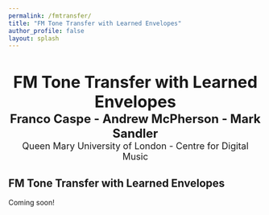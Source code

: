 ```yaml
---
permalink: /fmtransfer/
title: "FM Tone Transfer with Learned Envelopes"
author_profile: false
layout: splash
---
```


<style>
#player {
 width: 200px;
}​
#player2 {
 width: 230px;
}
</style>

&nbsp;

<div>
<center>
<font size="+3"><b>FM Tone Transfer with Learned Envelopes</b></font><br>
<font size="+2"><b>Franco Caspe - Andrew McPherson - Mark Sandler</b></font><br>
<font size="4">Queen Mary University of London - Centre for Digital Music</font><br>
</center>


<h2>FM Tone Transfer with Learned Envelopes</h2>
<p>
Coming soon!
</p>

